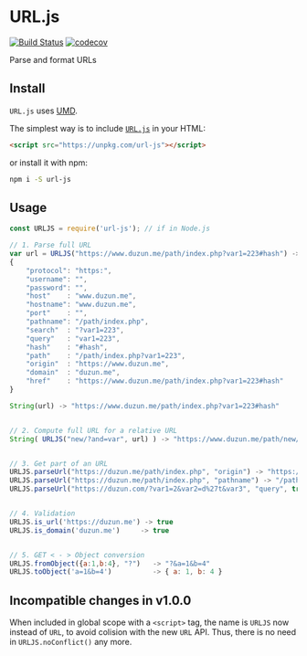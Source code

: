 # URL.js

[![Build Status](https://travis-ci.org/duzun/URL.js.svg?branch=master)](https://travis-ci.org/duzun/URL.js)
[![codecov](https://codecov.io/gh/duzun/URL.js/branch/master/graph/badge.svg)](https://codecov.io/gh/duzun/URL.js)

Parse and format URLs

## Install

`URL.js` uses [UMD](https://github.com/umdjs/umd).

The simplest way is to include [`URL.js`](https://unpkg.com/url-js) in your HTML:

```html
<script src="https://unpkg.com/url-js"></script>

```

or install it with npm:

```sh
npm i -S url-js
```


## Usage

```javascript
const URLJS = require('url-js'); // if in Node.js

// 1. Parse full URL
var url = URLJS("https://www.duzun.me/path/index.php?var1=223#hash") ->
{
    "protocol": "https:",
    "username": "",
    "password": "",
    "host"    : "www.duzun.me",
    "hostname": "www.duzun.me",
    "port"    : "",
    "pathname": "/path/index.php",
    "search"  : "?var1=223",
    "query"   : "var1=223",
    "hash"    : "#hash",
    "path"    : "/path/index.php?var1=223",
    "origin"  : "https://www.duzun.me",
    "domain"  : "duzun.me",
    "href"    : "https://www.duzun.me/path/index.php?var1=223#hash"
}

String(url) -> "https://www.duzun.me/path/index.php?var1=223#hash"


// 2. Compute full URL for a relative URL
String( URLJS("new/?and=var", url) ) -> "https://www.duzun.me/path/new/?and=var"


// 3. Get part of an URL
URLJS.parseUrl("https://duzun.me/path/index.php", "origin") -> "https://duzun.me"
URLJS.parseUrl("https://duzun.me/path/index.php", "pathname") -> "/path/index.php"
URLJS.parseUrl("https://duzun.com/?var1=2&var2=d%27t&var3", "query", true) -> { var1: "2", var2: "d't", var3: "" }


// 4. Validation
URLJS.is_url('https://duzun.me') -> true
URLJS.is_domain('duzun.me')     -> true


// 5. GET < - > Object conversion
URLJS.fromObject({a:1,b:4}, "?")   -> "?&a=1&b=4"
URLJS.toObject('a=1&b=4')          -> { a: 1, b: 4 }

```

## Incompatible changes in v1.0.0

When included in global scope with a `<script>` tag,
the name is `URLJS` now instead of `URL`, to avoid colision with the new `URL` API. Thus, there is no need in `URLJS.noConflict()` any more.
